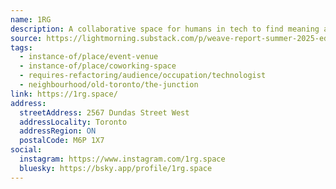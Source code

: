```yaml
---
name: 1RG
description: A collaborative space for humans in tech to find meaning again
source: https://lightmorning.substack.com/p/weave-report-summer-2025-edition
tags:
  - instance-of/place/event-venue
  - instance-of/place/coworking-space
  - requires-refactoring/audience/occupation/technologist
  - neighbourhood/old-toronto/the-junction
link: https://1rg.space/
address:
  streetAddress: 2567 Dundas Street West
  addressLocality: Toronto
  addressRegion: ON
  postalCode: M6P 1X7
social:
  instagram: https://www.instagram.com/1rg.space
  bluesky: https://bsky.app/profile/1rg.space
---
```


<!-- luma: https://luma.com/1rg-calendar -->
